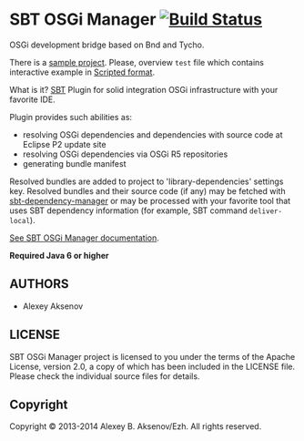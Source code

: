 SBT OSGi Manager [![Build Status](https://travis-ci.org/digimead/sbt-osgi-manager.png)](https://travis-ci.org/digimead/sbt-osgi-manager)
================

OSGi development bridge based on Bnd and Tycho.

There is a [sample project][sp]. Please, overview `test` file which contains interactive example in [Scripted format][sc].

What is it? [SBT][sbt] Plugin for solid integration OSGi infrastructure with your favorite IDE.

Plugin provides such abilities as:

* resolving OSGi dependencies and dependencies with source code at Eclipse P2 update site
* resolving OSGi dependencies via OSGi R5 repositories
* generating bundle manifest

Resolved bundles are added to project to 'library-dependencies' settings key. Resolved bundles and their source code (if any) may be fetched with [sbt-dependency-manager][dm] or may be processed with your favorite tool that uses SBT dependency information (for example, SBT command `deliver-local`).

[See SBT OSGi Manager documentation](http://digimead.github.io/sbt-osgi-manager/).

__Required Java 6 or higher__

AUTHORS
-------

* Alexey Aksenov

LICENSE
-------

SBT OSGi Manager project is licensed to you under the terms of
the Apache License, version 2.0, a copy of which has been
included in the LICENSE file.
Please check the individual source files for details.

Copyright
---------

Copyright © 2013-2014 Alexey B. Aksenov/Ezh. All rights reserved.

[dm]: https://github.com/digimead/sbt-dependency-manager
[sbt]: https://github.com/sbt/sbt
[sc]: http://eed3si9n.com/testing-sbt-plugins
[sp]: https://github.com/digimead/sbt-osgi-manager/tree/master/src/sbt-test/osgi-manager/simple
